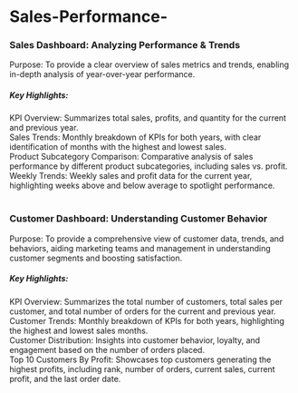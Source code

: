 # Sales-Performance-

### Sales Dashboard: Analyzing Performance & Trends <br/> 
Purpose: To provide a clear overview of sales metrics and trends, enabling in-depth analysis of year-over-year performance.<br/> 
##### Key Highlights:<br/>  
KPI Overview: Summarizes total sales, profits, and quantity for the current and previous year.<br/> 
Sales Trends: Monthly breakdown of KPIs for both years, with clear identification of months with the highest and lowest sales.<br/> 
Product Subcategory Comparison: Comparative analysis of sales performance by different product subcategories, including sales vs. profit.<br/> 
Weekly Trends: Weekly sales and profit data for the current year, highlighting weeks above and below average to spotlight performance.<br/> <br/> 

### Customer Dashboard: Understanding Customer Behavior <br/> 
Purpose: To provide a comprehensive view of customer data, trends, and behaviors, aiding marketing teams and management in understanding customer segments and boosting satisfaction.<br/> 
##### Key Highlights:<br/> 
KPI Overview: Summarizes the total number of customers, total sales per customer, and total number of orders for the current and previous year.<br/> 
Customer Trends: Monthly breakdown of KPIs for both years, highlighting the highest and lowest sales months.<br/> 
Customer Distribution: Insights into customer behavior, loyalty, and engagement based on the number of orders placed.<br/> 
Top 10 Customers By Profit: Showcases top customers generating the highest profits, including rank, number of orders, current sales, current profit, and the last order date.<br/> 
